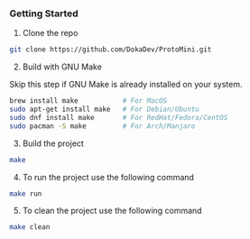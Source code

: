 ### Getting Started
1. Clone the repo
```sh
git clone https://github.com/DokaDev/ProtoMini.git
```


2. Build with GNU Make

Skip this step if GNU Make is already installed on your system.

```sh
brew install make           # For MacOS
sudo apt-get install make   # For Debian/Ubuntu
sudo dnf install make       # For RedHat/Fedora/CentOS
sudo pacman -S make         # For Arch/Manjaro
```

3. Build the project
```sh
make
```

4. To run the project use the following command
```sh
make run
```

5. To clean the project use the following command
```sh
make clean
```